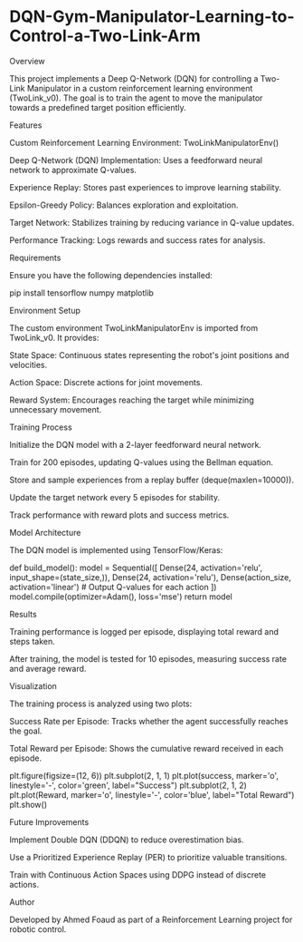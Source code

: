 # DQN-Gym-Manipulator-Learning-to-Control-a-Two-Link-Arm
Overview

This project implements a Deep Q-Network (DQN) for controlling a Two-Link Manipulator in a custom reinforcement learning environment (TwoLink_v0). The goal is to train the agent to move the manipulator towards a predefined target position efficiently.

Features

Custom Reinforcement Learning Environment: TwoLinkManipulatorEnv()

Deep Q-Network (DQN) Implementation: Uses a feedforward neural network to approximate Q-values.

Experience Replay: Stores past experiences to improve learning stability.

Epsilon-Greedy Policy: Balances exploration and exploitation.

Target Network: Stabilizes training by reducing variance in Q-value updates.

Performance Tracking: Logs rewards and success rates for analysis.

Requirements

Ensure you have the following dependencies installed:

pip install tensorflow numpy matplotlib

Environment Setup

The custom environment TwoLinkManipulatorEnv is imported from TwoLink_v0. It provides:

State Space: Continuous states representing the robot's joint positions and velocities.

Action Space: Discrete actions for joint movements.

Reward System: Encourages reaching the target while minimizing unnecessary movement.

Training Process

Initialize the DQN model with a 2-layer feedforward neural network.

Train for 200 episodes, updating Q-values using the Bellman equation.

Store and sample experiences from a replay buffer (deque(maxlen=10000)).

Update the target network every 5 episodes for stability.

Track performance with reward plots and success metrics.

Model Architecture

The DQN model is implemented using TensorFlow/Keras:

def build_model():
    model = Sequential([
        Dense(24, activation='relu', input_shape=(state_size,)),
        Dense(24, activation='relu'),
        Dense(action_size, activation='linear')  # Output Q-values for each action
    ])
    model.compile(optimizer=Adam(), loss='mse')
    return model

Results

Training performance is logged per episode, displaying total reward and steps taken.

After training, the model is tested for 10 episodes, measuring success rate and average reward.

Visualization

The training process is analyzed using two plots:

Success Rate per Episode: Tracks whether the agent successfully reaches the goal.

Total Reward per Episode: Shows the cumulative reward received in each episode.

plt.figure(figsize=(12, 6))
plt.subplot(2, 1, 1)
plt.plot(success, marker='o', linestyle='-', color='green', label="Success")
plt.subplot(2, 1, 2)
plt.plot(Reward, marker='o', linestyle='-', color='blue', label="Total Reward")
plt.show()

Future Improvements

Implement Double DQN (DDQN) to reduce overestimation bias.

Use a Prioritized Experience Replay (PER) to prioritize valuable transitions.

Train with Continuous Action Spaces using DDPG instead of discrete actions.

Author

Developed by Ahmed Foaud as part of a Reinforcement Learning project for robotic control.
